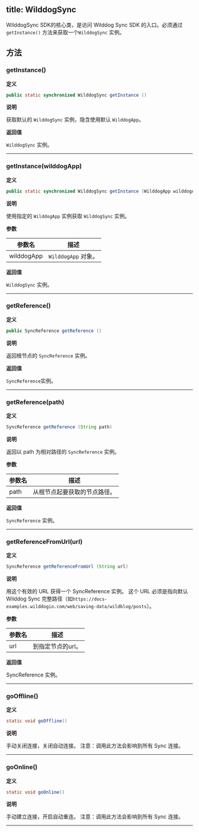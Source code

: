 title:  WilddogSync
---
WilddogSync SDK的核心类，是访问 Wilddog Sync SDK 的入口。必须通过 `getInstance()` 方法来获取一个`WilddogSync` 实例。

## 方法

### getInstance()

**定义**

```java
public static synchronized WilddogSync getInstance ()
```

**说明**

获取默认的 `WilddogSync` 实例，隐含使用默认 `WilddogApp`。

**返回值**

`WilddogSync` 实例。
</br>

---

### getInstance(wilddogApp)

**定义**

```java
public static synchronized WilddogSync getInstance (WilddogApp wilddogApp)
```

**说明**

使用指定的 `WilddogApp` 实例获取 `WilddogSync` 实例。

**参数**

   参数名 | 描述
   --- | ---
   wilddogApp |`WilddogApp` 对象。

**返回值**

`WilddogSync` 实例。
</br>

---

### getReference()

**定义**

```java
public SyncReference getReference ()
```

**说明**

返回根节点的 `SyncReference` 实例。

**返回值**

`SyncReference`实例。
</br>

---
### getReference(path)

**定义**

```java
SyncReference getReference (String path)
```

**说明**

返回以 path 为相对路径的 `SyncReference` 实例。

**参数**

参数名 | 描述
--- | ---
path | 从根节点起要获取的节点路径。

**返回值**

`SyncReference` 实例。
</br>

---
### getReferenceFromUrl(url)

**定义**

```java
SyncReference getReferenceFromUrl (String url)
```

**说明**

用这个有效的 URL 获得一个 SyncReference 实例。
这个 URL 必须是指向默认 Wilddog Sync 完整路径（如`https://docs-examples.wilddogio.com/web/saving-data/wildblog/posts`）。

**参数**

参数名 | 描述
--- | ---
url | 到指定节点的url。

**返回值**

SyncReference 实例。
</br>

---
### goOffline()

**定义**

```java
static void goOffline()
```

**说明**

手动关闭连接，关闭自动连接。
注意：调用此方法会影响到所有 Sync 连接。
</br>

---
### goOnline()

**定义**

```java
static void goOnline()
```

**说明**

手动建立连接，开启自动重连。
注意：调用此方法会影响到所有 Sync 连接。
</br>

---
